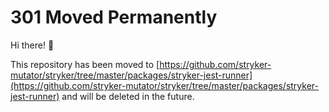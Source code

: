 # 301 Moved Permanently 

Hi there! 🙋

This repository has been moved to [https://github.com/stryker-mutator/stryker/tree/master/packages/stryker-jest-runner](https://github.com/stryker-mutator/stryker/tree/master/packages/stryker-jest-runner) and will be deleted in the future.
